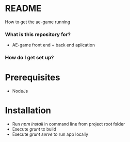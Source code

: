 # README #

How to get the ae-game running

### What is this repository for? ###

* AE-game front end + back end aplication

### How do I get set up? ###
# Prerequisites #
* NodeJs

# Installation #
* Run *npm install* in command line from project root folder
* Execute *grunt* to build
* Execute *grunt serve* to run app locally